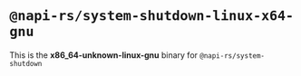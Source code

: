 # `@napi-rs/system-shutdown-linux-x64-gnu`

This is the **x86_64-unknown-linux-gnu** binary for `@napi-rs/system-shutdown`
